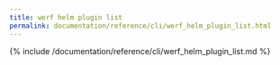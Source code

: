 ```yaml
---
title: werf helm plugin list
permalink: documentation/reference/cli/werf_helm_plugin_list.html
---
```


{% include /documentation/reference/cli/werf_helm_plugin_list.md %}
